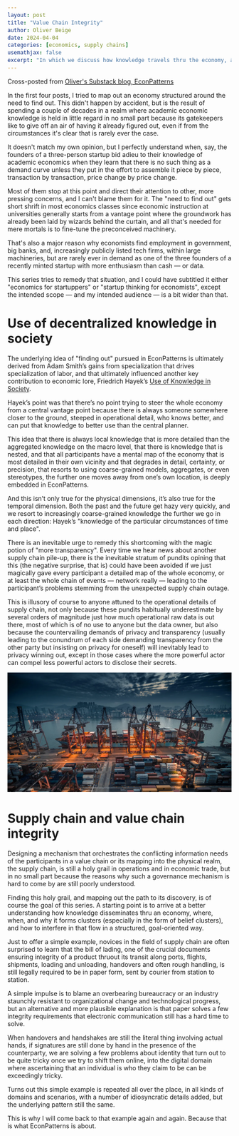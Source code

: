 ```yaml
---
layout: post
title: "Value Chain Integrity"
author: Oliver Beige
date: 2024-04-04
categories: [economics, supply chains]
usemathjax: false 
excerpt: "In which we discuss how knowledge travels thru the economy, and how, when and where it forms clusters."
---
```


Cross-posted from [Oliver's Substack blog, EconPatterns](https://econpatterns.substack.com/p/value-chain-integrity)

In the first four posts, I tried to map out an economy structured around the need to find out. This didn't happen by accident, but is the result of spending a couple of decades in a realm where academic economic knowledge is held in little regard in no small part because its gatekeepers like to give off an air of having it already figured out, even if from the circumstances it's clear that is rarely ever the case.

It doesn't match my own opinion, but I perfectly understand when, say, the founders of a three-person startup bid adieu to their knowledge of academic economics when they learn that there is no such thing as a demand curve unless they put in the effort to assemble it piece by piece, transaction by transaction, price change by price change.

Most of them stop at this point and direct their attention to other, more pressing concerns, and I can't blame them for it. The "need to find out" gets short shrift in most economics classes since economic instruction at universities generally starts from a vantage point where the groundwork has already been laid by wizards behind the curtain, and all that's needed for mere mortals is to fine-tune the preconceived machinery.

That's also a major reason why economists find employment in government, big banks, and, increasingly publicly listed tech firms, within large machineries, but are rarely ever in demand as one of the three founders of a recently minted startup with more enthusiasm than cash — or data.

This series tries to remedy that situation, and I could have subtitled it either "economics for startuppers" or "startup thinking for economists", except the intended scope — and my intended audience — is a bit wider than that.

# Use of decentralized knowledge in society

The underlying idea of "finding out" pursued in EconPatterns is ultimately derived from Adam Smith’s gains from specialization that drives specialization of labor, and that ultimately influenced another key contribution to economic lore, Friedrich Hayek’s [Use of Knowledge in Society](https://www.econlib.org/library/Essays/hykKnw.html).

Hayek’s point was that there’s no point trying to steer the whole economy from a central vantage point because there is always someone somewhere closer to the ground, steeped in operational detail, who knows better, and can put that knowledge to better use than the central planner.

This idea that there is always local knowledge that is more detailed than the aggregated knowledge on the macro level, that there is knowledge that is nested, and that all participants have a mental map of the economy that is most detailed in their own vicinity and that degrades in detail, certainty, or precision, that resorts to using coarse-grained models, aggregates, or even stereotypes, the further one moves away from one’s own location, is deeply embedded in EconPatterns.

And this isn’t only true for the physical dimensions, it’s also true for the temporal dimension. Both the past and the future get hazy very quickly, and we resort to increasingly coarse-grained knowledge the further we go in each direction: Hayek’s "knowledge of the particular circumstances of time and place".

There is an inevitable urge to remedy this shortcoming with the magic potion of "more transparency". Every time we hear news about another supply chain pile-up, there is the inevitable stratum of pundits opining that this (the negative surprise, that is) could have been avoided if we just magically gave every participant a detailed map of the whole economy, or at least the whole chain of events — network really — leading to the participant’s problems stemming from the unexpected supply chain outage. 

This is illusory of course to anyone attuned to the operational details of supply chain, not only because these pundits habitually underestimate by several orders of magnitude just how much operational raw data is out there, most of which is of no use to anyone but the data owner, but also because the countervailing demands of privacy and transparency (usually leading to the conundrum of each side demanding transparency from the other party but insisting on privacy for oneself) will inevitably lead to privacy winning out, except in those cases where the more powerful actor can compel less powerful actors to disclose their secrets.

![Container ship](/assetsPosts/2024-04-04-value-chain-integrity/img1.webp)

# Supply chain and value chain integrity

Designing a mechanism that orchestrates the conflicting information needs of the participants in a value chain or its mapping into the physical realm, the supply chain, is still a holy grail in operations and in economic trade, but in no small part because the reasons why such a governance mechanism is hard to come by are still poorly understood.

Finding this holy grail, and mapping out the path to its discovery, is of course the goal of this series. A starting point is to arrive at a better understanding how knowledge disseminates thru an economy, where, when, and why it forms clusters (especially in the form of belief clusters), and how to interfere in that flow in a structured, goal-oriented way.

Just to offer a simple example, novices in the field of supply chain are often surprised to learn that the bill of lading, one of the crucial documents ensuring integrity of a product thruout its transit along ports, flights, shipments, loading and unloading, handovers and often rough handling, is still legally required to be in paper form, sent by courier from station to station.

A simple impulse is to blame an overbearing bureaucracy or an industry staunchly resistant to organizational change and technological progress, but an alternative and more plausible explanation is that paper solves a few integrity requirements that electronic communication still has a hard time to solve. 

When handovers and handshakes are still the literal thing involving actual hands, if signatures are still done by hand in the presence of the counterparty, we are solving a few problems about identity that turn out to be quite tricky once we try to shift them online, into the digital domain where ascertaining that an individual is who they claim to be can be exceedingly tricky.

Turns out this simple example is repeated all over the place, in all kinds of domains and scenarios, with a number of idiosyncratic details added, but the underlying pattern still the same. 

This is why I will come back to that example again and again. Because that is what EconPatterns is about.
